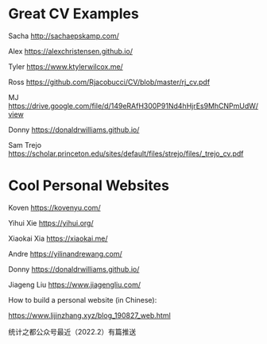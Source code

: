 # Great CV Examples

Sacha http://sachaepskamp.com/

Alex https://alexchristensen.github.io/

Tyler https://www.ktylerwilcox.me/

Ross https://github.com/Rjacobucci/CV/blob/master/rj_cv.pdf

MJ https://drive.google.com/file/d/149eRAfH300P91Nd4hHjrEs9MhCNPmUdW/view

Donny https://donaldrwilliams.github.io/

Sam Trejo https://scholar.princeton.edu/sites/default/files/strejo/files/_trejo_cv.pdf

# Cool Personal Websites

Koven https://kovenyu.com/

Yihui Xie https://yihui.org/

Xiaokai Xia https://xiaokai.me/

Andre https://yilinandrewang.com/

Donny https://donaldrwilliams.github.io/

Jiageng Liu https://www.jiagengliu.com/

How to build a personal website (in Chinese):

https://www.lijinzhang.xyz/blog_190827_web.html

统计之都公众号最近（2022.2）有篇推送
